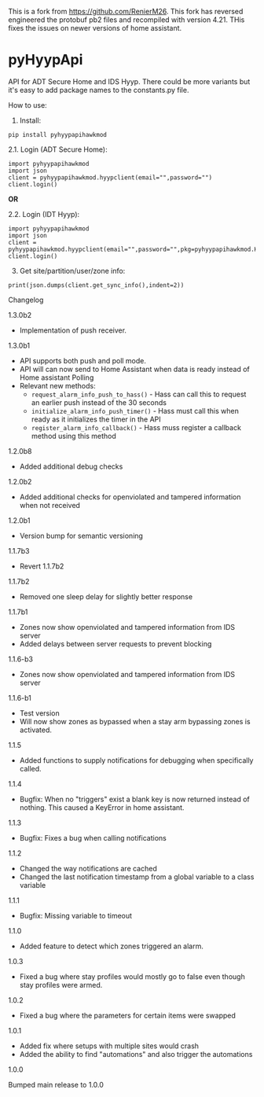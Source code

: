 This is a fork from https://github.com/RenierM26. This fork has reversed engineered the protobuf pb2 files and recompiled with version 4.21. THis fixes the issues on newer versions of home assistant.

# pyHyypApi
API for ADT Secure Home and IDS Hyyp. There could be more variants but it's easy to add package names to the constants.py file.


How to use:

  1. Install:

```pip install pyhyypapihawkmod```

  2.1. Login (ADT Secure Home):


```
import pyhyypapihawkmod
import json
client = pyhyypapihawkmod.hyypclient(email="",password="")
client.login()
```

**OR**

  2.2. Login (IDT Hyyp):

```
import pyhyypapihawkmod
import json
client = pyhyypapihawkmod.hyypclient(email="",password="",pkg=pyhyypapihawkmod.HyypPkg.IDS_HYYP_GENERIC.value)
client.login()

```


3. Get site/partition/user/zone info:

```
print(json.dumps(client.get_sync_info(),indent=2))

```

Changelog 

1.3.0b2
- Implementation of push receiver.

1.3.0b1
- API supports both push and poll mode.
- API will can now send to Home Assistant when data is ready instead of Home assistant Polling
- Relevant new methods:
  - `request_alarm_info_push_to_hass()` - Hass can call this to request an earlier push instead of the 30 seconds
  - `initialize_alarm_info_push_timer()` - Hass must call this when ready as it initializes the timer in the API
  - `register_alarm_info_callback()` - Hass muss register a callback method using this method


1.2.0b8
- Added additional debug checks

1.2.0b2
- Added additional checks for openviolated and tampered information when not received

1.2.0b1
- Version bump for semantic versioning 

1.1.7b3
- Revert 1.1.7b2

1.1.7b2
- Removed one sleep delay for slightly better response

1.1.7b1

- Zones now show openviolated and tampered information from IDS server
- Added delays between server requests to prevent blocking

1.1.6-b3
- Zones now show openviolated and tampered information from IDS server

1.1.6-b1
- Test version
- Will now show zones as bypassed when a stay arm bypassing zones is activated.

1.1.5
- Added functions to supply notifications for debugging when specifically called.

1.1.4
- Bugfix: When no "triggers" exist a blank key is now returned instead of nothing. This caused a KeyError in home assistant.

1.1.3
- Bugfix: Fixes a bug when calling notifications

1.1.2
- Changed the way notifications are cached
- Changed the last notification timestamp from a global variable to a class variable

1.1.1
- Bugfix: Missing variable to timeout

1.1.0
- Added feature to detect which zones triggered an alarm.


1.0.3
- Fixed a bug where stay profiles would mostly go to false even though stay profiles were armed.

1.0.2
- Fixed a bug where the parameters for certain items were swapped

1.0.1

- Added fix where setups with multiple sites would crash
- Added the ability to find "automations" and also trigger the automations

1.0.0

Bumped main release to 1.0.0